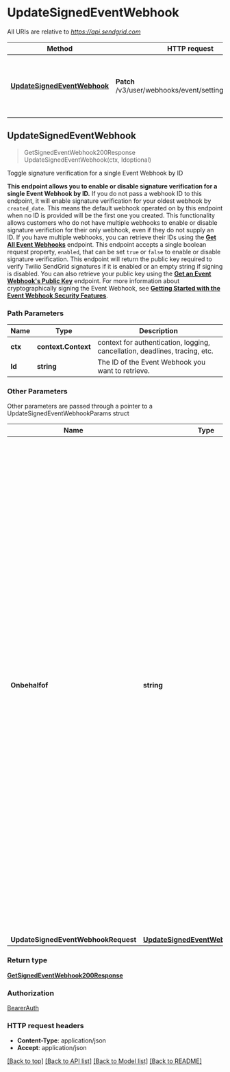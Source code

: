 # UpdateSignedEventWebhook

All URIs are relative to *https://api.sendgrid.com*

Method | HTTP request | Description
------------- | ------------- | -------------
[**UpdateSignedEventWebhook**](UpdateSignedEventWebhook.md#UpdateSignedEventWebhook) | **Patch** /v3/user/webhooks/event/settings/signed/{Id} | Toggle signature verification for a single Event Webhook by ID



## UpdateSignedEventWebhook

> GetSignedEventWebhook200Response UpdateSignedEventWebhook(ctx, Idoptional)

Toggle signature verification for a single Event Webhook by ID

**This endpoint allows you to enable or disable signature verification for a single Event Webhook by ID.**  If you do not pass a webhook ID to this endpoint, it will enable signature verification for your oldest webhook by `created_date`. This means the default webhook operated on by this endpoint when no ID is provided will be the first one you created. This functionality allows customers who do not have multiple webhooks to enable or disable signature verifiction for their only webhook, even if they do not supply an ID. If you have multiple webhooks, you can retrieve their IDs using the [**Get All Event Webhooks**](https://docs.sendgrid.com/api-reference/webhooks/get-all-event-webhooks) endpoint.  This endpoint accepts a single boolean request property, `enabled`, that can be set `true` or `false` to enable or disable signature verification. This endpoint will return the public key required to verify Twilio SendGrid signatures if it is enabled or an empty string if signing is disabled. You can also retrieve your public key using the [**Get an Event Webhook's Public Key**](https://docs.sendgrid.com/api-reference/webhooks/get-signed-event-webhooks-public-key) endpoint.  For more information about cryptographically signing the Event Webhook, see [**Getting Started with the Event Webhook Security Features**](https://sendgrid.com/docs/for-developers/tracking-events/getting-started-event-webhook-security-features).

### Path Parameters


Name | Type | Description
------------- | ------------- | -------------
**ctx** | **context.Context** | context for authentication, logging, cancellation, deadlines, tracing, etc.
**Id** | **string** | The ID of the Event Webhook you want to retrieve.

### Other Parameters

Other parameters are passed through a pointer to a UpdateSignedEventWebhookParams struct


Name | Type | Description
------------- | ------------- | -------------
**Onbehalfof** | **string** | The `on-behalf-of` header allows you to make API calls from a parent account on behalf of the parent's Subusers or customer accounts. You will use the parent account's API key when using this header. When making a call on behalf of a customer account, the property value should be \"account-id\" followed by the customer account's ID (e.g., `on-behalf-of: account-id <account-id>`). When making a call on behalf of a Subuser, the property value should be the Subuser's username (e.g., `on-behalf-of: <subuser-username>`). See [**On Behalf Of**](https://docs.sendgrid.com/api-reference/how-to-use-the-sendgrid-v3-api/on-behalf-of) for more information.
**UpdateSignedEventWebhookRequest** | [**UpdateSignedEventWebhookRequest**](UpdateSignedEventWebhookRequest.md) | 

### Return type

[**GetSignedEventWebhook200Response**](GetSignedEventWebhook200Response.md)

### Authorization

[BearerAuth](../README.md#BearerAuth)

### HTTP request headers

- **Content-Type**: application/json
- **Accept**: application/json

[[Back to top]](#) [[Back to API list]](../README.md#documentation-for-api-endpoints)
[[Back to Model list]](../README.md#documentation-for-models)
[[Back to README]](../README.md)

